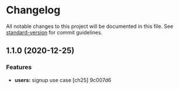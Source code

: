 # Changelog

All notable changes to this project will be documented in this file. See [standard-version](https://github.com/conventional-changelog/standard-version) for commit guidelines.

## 1.1.0 (2020-12-25)


### Features

* **users:** signup use case [ch25] 9c007d6
